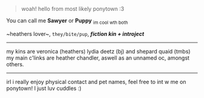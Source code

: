 
> woah! hello from most likely ponytown :3

You can call me **Sawyer** or **Puppy**  <sub> im cool wth both </sub>

~heathers lover~, `they/bite/pup`, ***fiction kin + introject***

***

my kins are veronica (heathers) lydia deetz (bj) and shepard quaid (tmbs) my main c'links are heather chandler, aswell as an unnamed oc, amongst others.

***

irl i really enjoy physical contact and pet names, feel free to int w me on ponytown! I just luv cuddles :)

<!--
**s4-wyer/s4-wyer** is a ✨ _special_ ✨ repository because its `README.md` (this file) appears on your GitHub profile.

Here are some ideas to get you started:

- 🔭 I’m currently working on ...
- 🌱 I’m currently learning ...
- 👯 I’m looking to collaborate on ...
- 🤔 I’m looking for help with ...
- 💬 Ask me about ...
- 📫 How to reach me: ...
- 😄 Pronouns: ...
- ⚡ Fun fact: ...
-->
